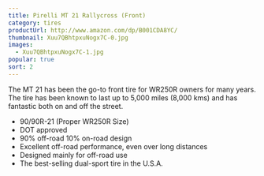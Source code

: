 ```yaml
---
title: Pirelli MT 21 Rallycross (Front)
category: tires
productUrl: http://www.amazon.com/dp/B001CDA8YC/
thumbnail: Xuu7QBhtpxuNogx7C-0.jpg
images:
  - Xuu7QBhtpxuNogx7C-1.jpg
popular: true
sort: 2
---
```


The MT 21 has been the go-to front tire for WR250R owners for many years. The tire has been known to last up to 5,000 miles (8,000 kms) and has fantastic both on and off the street.

* 90/90R-21 (Proper WR250R Size)
* DOT approved
* 90% off-road 10% on-road design
* Excellent off-road performance, even over long distances
* Designed mainly for off-road use
* The best-selling dual-sport tire in the U.S.A.

